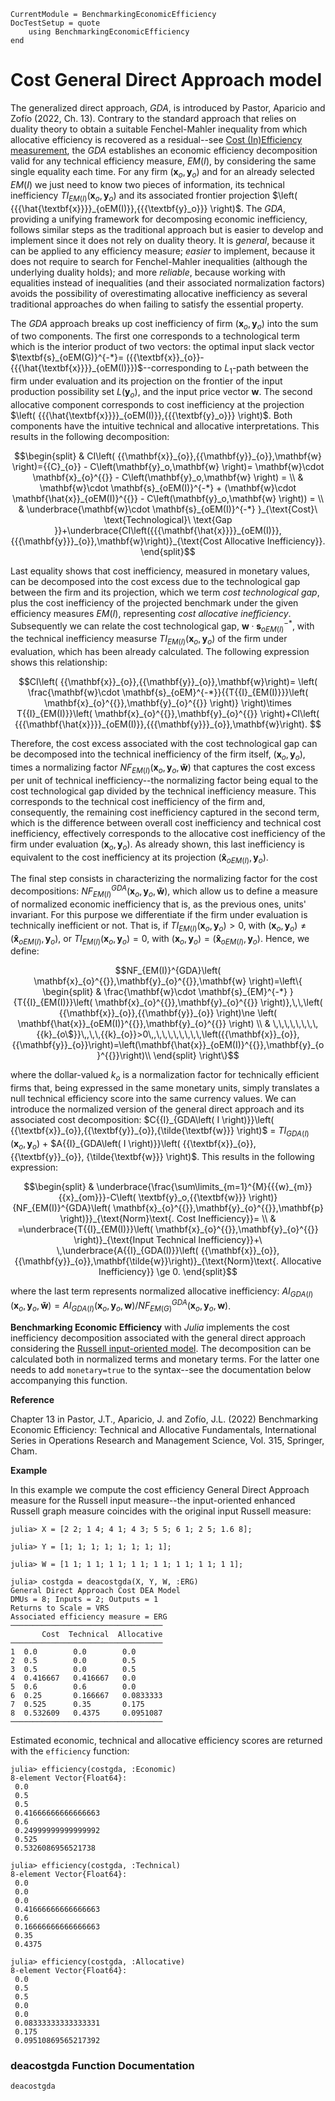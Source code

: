```@meta
CurrentModule = BenchmarkingEconomicEfficiency
DocTestSetup = quote
    using BenchmarkingEconomicEfficiency
end
```
# Cost General Direct Approach model

The generalized direct approach, *GDA*, is introduced by Pastor, Aparicio and Zofío (2022, Ch. 13). Contrary to the standard approach that relies on duality theory to obtain a suitable Fenchel-Mahler inequality from which allocative efficiency is recovered as a residual--see [Cost (In)Efficiency measurement](@ref), the *GDA* establishes an economic efficiency decomposition valid for any technical efficiency measure, $EM(I)$, by considering the same single equality each time. For any firm $\left( \textbf{x}_o,\textbf{y}_o\right)$ and for an already selected $EM(I)$ we just need to know two pieces of information, its technical inefficiency $T{{I}_{EM (I)}}\left( \textbf{x}_o,\textbf{y}_o \right)$ and its associated frontier projection $\left( {{{\hat{\textbf{x}}}}_{oEM(I)}},{{{\textbf{y}_o}}} \right)$. The $GDA$, providing a unifying framework for decomposing economic inefficiency, follows similar steps as the traditional approach but is easier to develop and implement since it does not rely on duality theory. It is *general*, because it can be applied to any efficiency measure; *easier* to implement, because it does not require to search for Fenchel-Mahler inequalities (although the underlying duality holds); and more *reliable*, because working with equalities instead of inequalities (and their associated normalization factors) avoids the possibility of overestimating allocative inefficiency as several traditional approaches do when failing to satisfy the essential property.

The *GDA* approach breaks up cost inefficiency of firm $\left( \textbf{x}_{o}^{{}},\textbf{y}_{o}^{{}} \right)$ into the sum of two components. The first one corresponds to a technological term which is the interior product of two vectors: the optimal input slack vector $\textbf{s}_{oEM(G)}^{-*}= ({{\textbf{x}}_{o}}-{{{\hat{\textbf{x}}}}_{oEM(I)}})$--corresponding to $L_1$-path between the firm under evaluation and its projection on the frontier of the input production possibility set $L(\textbf{y}_o)$, and the input price vector $\textbf{w}$. The second allocative component corresponds to cost inefficiency at the projection $\left( {{{\hat{\textbf{x}}}}_{oEM(I)}},{{{\textbf{y}_o}}} \right)$. Both components have the intuitive technical and allocative interpretations. This results in the following decomposition:
```math
\begin{split}
& CI\left( {{\mathbf{x}}_{o}},{{\mathbf{y}}_{o}},\mathbf{w} \right)={{C}_{o}} - C\left(\mathbf{y}_o,\mathbf{w} \right)= \mathbf{w}\cdot \mathbf{x}_{o}^{{}} - C\left(\mathbf{y}_o,\mathbf{w} \right) =  \\ 
& \mathbf{w}\cdot \mathbf{s}_{oEM(I)}^{-*} + (\mathbf{w}\cdot \mathbf{\hat{x}}_{oEM(I)}^{{}} - C\left(\mathbf{y}_o,\mathbf{w} \right)) = \\ 
& \underbrace{\mathbf{w}\cdot \mathbf{s}_{oEM(I)}^{-*} }_{\text{Cost}\ \text{Technological}\ \text{Gap }}+\underbrace{CI\left({{{\mathbf{\hat{x}}}}_{oEM(I)}},{{{\mathbf{y}}}_{o}},\mathbf{w}\right)}_{\text{Cost Allocative Inefficiency}}. 
\end{split}
```
Last equality shows that cost inefficiency, measured in monetary values, can be decomposed into the cost excess due  to the technological gap between the firm and its projection, which we term *cost technological gap*, plus the cost inefficiency of the projected benchmark under the given efficiency measures $EM(I)$, representing *cost allocative inefficiency*.  Subsequently we can relate the cost technological gap, $\mathbf{w}\cdot \mathbf{s}_{oEM(I)}^{-*}$, with the technical inefficiency measurse $T{{I}_{EM(I)}}\left( {{\textbf{x}}_{o}},{{\textbf{y}}_{o}} \right)$ of the firm under evaluation, which has been already calculated. The following expression shows this relationship:  

```math
CI\left( {{\mathbf{x}}_{o}},{{\mathbf{y}}_{o}},\mathbf{w}\right)= 
\left( \frac{\mathbf{w}\cdot \mathbf{s}_{oEM}^{-*}}{{T{{I}_{EM(I)}}}\left( \mathbf{x}_{o}^{{}},\mathbf{y}_{o}^{{}} \right)} \right)\times T{{I}_{EM(I)}}\left( \mathbf{x}_{o}^{{}},\mathbf{y}_{o}^{{}} \right)+CI\left( {{{\mathbf{\hat{x}}}}_{oEM(I)}},{{{\mathbf{y}}}_{o}},\mathbf{w}\right).  
```
Therefore, the cost excess associated with the cost technological gap can be decomposed into the technical inefficiency of the firm itself, $\left( \mathbf{x}_{o}^{{}},\mathbf{y}_{o}^{{}} \right)$, times a normalizing factor $N{{F}_{EM(I)}}\left( {{\textbf{x}}_{o}},{{\textbf{y}}_{o}},\mathbf{\tilde{w}} \right)$ that captures the cost excess per unit of technical inefficiency--the normalizing factor being equal to the cost technological gap divided by the technical inefficiency measure. This corresponds to the technical cost inefficiency of the firm and, consequently, the remaining cost inefficiency captured in the second term, which is the difference between overall cost inefficiency and technical cost inefficiency, effectively corresponds to the allocative cost inefficiency of the firm under evaluation $\left( \mathbf{x}_{o}^{{}},\mathbf{y}_{o}^{{}} \right)$. As already shown, this last inefficiency is equivalent to the cost inefficiency at its projection $\left( {{{\mathbf{\hat{x}}}}_{oEM(I)}},{{{\mathbf{y}_o}}} \right)$. 

The final step consists in characterizing the normalizing factor for the cost decompositions: $N{{F}_{EM(I)}^{GDA}}\left( {{\textbf{x}}_{o}},{{\textbf{y}}_{o}},\mathbf{\tilde{w}} \right)$, which allow us to define a measure of normalized economic inefficiency that is, as the previous ones, units' invariant. For this purpose we differentiate if the firm under evaluation is technically inefficient or not. That is, if $T{{I}_{EM(I)}}\left( {{\textbf{x}}_{o}},{{\textbf{y}}_{o}} \right)>0$, with $\left( {{\mathbf{x}}_{o}},{{\mathbf{y}}_{o}} \right)\ne \left( \mathbf{\hat{x}}_{oEM(I)}^{{}},\mathbf{y}_{o}^{{}} \right)$, or $T{{I}_{EM(I)}}\left( {{\textbf{x}}_{o}},{{\textbf{y}}_{o}} \right) = 0$, with $\left( {{\mathbf{x}}_{o}},{{\mathbf{y}}_{o}} \right) = \left( \mathbf{\hat{x}}_{oEM(I)}^{{}},\mathbf{y}_{o}^{{}} \right)$. Hence, we define:

```math
NF_{EM(I)}^{GDA}\left( \mathbf{x}_{o}^{{}},\mathbf{y}_{o}^{{}},\mathbf{w} \right)=\left\{ 
\begin{split}
& \frac{\mathbf{w}\cdot \mathbf{s}_{EM}^{-*} }{T{{I}_{EM(I)}}\left( \mathbf{x}_{o}^{{}},\mathbf{y}_{o}^{{}} \right)},\,\,\left( {{\mathbf{x}}_{o}},{{\mathbf{y}}_{o}} \right)\ne \left( \mathbf{\hat{x}}_{oEM(I)}^{{}},\mathbf{y}_{o}^{{}} \right) \\ 
& \,\,\,\,\,\,\,\,{{k}_{o\$}}\,,\,\,{{k}_{o}}>0\,,\,\,\,\,\,\,\,\,\left({{\mathbf{x}}_{o}},{{\mathbf{y}}_{o}}\right)=\left(\mathbf{\hat{x}}_{oEM(I)}^{{}},\mathbf{y}_{o}^{{}}\right)\\
\end{split}
\right\}
```
where the dollar-valued $k_{o}$ is a normalization factor for technically efficient firms that, being expressed in the same monetary units, simply translates a null technical efficiency score into the same currency values. We can introduce the normalized version of the general direct approach and its associated cost decomposition: $C{{I}_{GDA\left( I \right)}}\left( {{\textbf{x}}_{o}},{{\textbf{y}}_{o}},{\tilde{\textbf{w}}} \right)$ = $T{{I}_{GDA\left( I \right)}}\left( {{\textbf{x}}_{o}},{{\textbf{y}}_{o}} \right)$ +  $A{{I}_{GDA\left( I \right)}}\left( {{\textbf{x}}_{o}},{{\textbf{y}}_{o}}, {\tilde{\textbf{w}}} \right)$. This results in the following expression: 

```math
\begin{split}
& \underbrace{\frac{\sum\limits_{m=1}^{M}{{{w}_{m}}{{x}_{om}}}-C\left( \textbf{y}_o,{{\textbf{w}}} \right)}{NF_{EM(I)}^{GDA}\left( \mathbf{x}_{o}^{{}},\mathbf{y}_{o}^{{}},\mathbf{p} \right)}}_{\text{Norm}\text{. Cost Inefficiency}}= \\ 
& =\underbrace{T{{I}_{EM(I)}}\left( \mathbf{x}_{o}^{{}},\mathbf{y}_{o}^{{}} \right)}_{\text{Input Technical Inefficiency}}+\ \,\underbrace{A{{I}_{GDA(I)}}\left( {{\mathbf{x}}_{o}},{{\mathbf{y}}_{o}},\mathbf{\tilde{w}}\right)}_{\text{Norm}\text{. Allocative Inefficiency}} \ge 0.  
\end{split}
```
where the last term represents normalized allocative inefficiency: $A{{I}_{GDA(I)}}\left( {{\mathbf{x}}_{o}},{{\mathbf{y}}_{o}},\mathbf{\tilde{w}} \right) = A{{I}_{GDA(I)}}\left( {{\mathbf{x}}_{o}},{{\mathbf{y}}_{o}},\mathbf{w}\right) / NF_{EM(G)}^{GDA}\left(\mathbf{x}_{o}^{{}},\mathbf{y}_{o}^{{}},\mathbf{w} \right)$.

**Benchmarking Economic Efficiency** with *Julia* implements the cost inefficiency decomposition associated with the general direct approach considering the [Russell input-oriented model](https://javierbarbero.github.io/DataEnvelopmentAnalysis.jl/stable/technical/russell/#Russell-Input-Model). The decomposition can be calculated both in normalized terms and monetary terms. For the latter one needs to add `monetary=true` to the syntax--see the documentation below accompanying this function.  

**Reference**

Chapter 13 in Pastor, J.T., Aparicio, J. and Zofío, J.L. (2022) Benchmarking Economic Efficiency: Technical and Allocative Fundamentals, International Series in Operations Research and Management Science, Vol. 315,  Springer, Cham. 

**Example**

In this example we compute the cost efficiency General Direct Approach measure for the Russell input measure--the input-oriented enhanced Russell graph measure coincides with the original input Russell measure:
```jldoctest 1
julia> X = [2 2; 1 4; 4 1; 4 3; 5 5; 6 1; 2 5; 1.6 8];

julia> Y = [1; 1; 1; 1; 1; 1; 1; 1];

julia> W = [1 1; 1 1; 1 1; 1 1; 1 1; 1 1; 1 1; 1 1];

julia> costgda = deacostgda(X, Y, W, :ERG)
General Direct Approach Cost DEA Model 
DMUs = 8; Inputs = 2; Outputs = 1
Returns to Scale = VRS
Associated efficiency measure = ERG
──────────────────────────────────
       Cost  Technical  Allocative
──────────────────────────────────
1  0.0        0.0        0.0
2  0.5        0.0        0.5
3  0.5        0.0        0.5
4  0.416667   0.416667   0.0
5  0.6        0.6        0.0
6  0.25       0.166667   0.0833333
7  0.525      0.35       0.175
8  0.532609   0.4375     0.0951087
──────────────────────────────────
```

Estimated economic, technical and allocative efficiency scores are returned with the `efficiency` function:
```jldoctest 1
julia> efficiency(costgda, :Economic)
8-element Vector{Float64}:
 0.0
 0.5
 0.5
 0.41666666666666663
 0.6
 0.24999999999999992
 0.525
 0.5326086956521738
```
```jldoctest 1
julia> efficiency(costgda, :Technical)
8-element Vector{Float64}:
 0.0
 0.0
 0.0
 0.41666666666666663
 0.6
 0.16666666666666663
 0.35
 0.4375
```
```jldoctest 1
julia> efficiency(costgda, :Allocative)
8-element Vector{Float64}:
 0.0
 0.5
 0.5
 0.0
 0.0
 0.08333333333333331
 0.175
 0.09510869565217392
```

### deacostgda Function Documentation

```@docs
deacostgda
```

